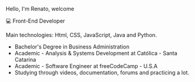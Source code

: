 Hello, I'm Renato, welcome 

💻 Front-End Developer

Main technologies: Html, CSS, JavaScript, Java and Python.
- Bachelor's Degree in Business Administration
- Academic - Analysis & Systems Development at Católica - Santa Catarina
- Academic - Software Engineer at freeCodeCamp - U.S.A
- Studying through videos, documentation, forums and practicing a lot.


